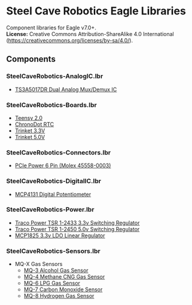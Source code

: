 Steel Cave Robotics Eagle Libraries
===================================

Component libraries for Eagle v7.0+.<br/>
**License:** Creative Commons Attribution-ShareAlike 4.0 International (https://creativecommons.org/licenses/by-sa/4.0/).


## Components ##

### SteelCaveRobotics-AnalogIC.lbr ###

- [TS3A5017DR Dual Analog Mux/Demux IC](https://www.sparkfun.com/products/10652)


### SteelCaveRobotics-Boards.lbr ###

- [Teensy 2.0](http://pjrc.com/teensy/index.html)
- [ChronoDot RTC](https://www.adafruit.com/products/255)
- [Trinket 3.3V](https://www.adafruit.com/products/1500)
- [Trinket 5.0V](https://www.adafruit.com/products/1501)


### SteelCaveRobotics-Connectors.lbr ###

- [PCIe Power 6 Pin (Molex 45558-0003)](http://www.molex.com/molex/products/datasheet.jsp?part=active/0455580003_PCB_HEADERS.xml)


### SteelCaveRobotics-DigitalIC.lbr ###

- [MCP4131 Digital Potentiometer](https://www.sparkfun.com/products/1061)


### SteelCaveRobotics-Power.lbr ###

- [Traco Power TSR 1-2433 3.3v Switching Regulator](https://www.adafruit.com/products/1066)
- [Traco Power TSR 1-2450 5.0v Switching Regulator](https://www.adafruit.com/products/1065)
- [MCP1825 3.3v LDO Linear Regulator](https://www.microchip.com/wwwproducts/Devices.aspx?dDocName=en531457)


### SteelCaveRobotics-Sensors.lbr ###

- MQ-X Gas Sensors
	* [MQ-3 Alcohol Gas Sensor](https://www.sparkfun.com/products/8880)
	* [MQ-4 Methane CNG Gas Sensor](https://www.sparkfun.com/products/9404)
	* [MQ-6 LPG Gas Sensor](https://www.sparkfun.com/products/9405)
	* [MQ-7 Carbon Monoxide Sensor](https://www.sparkfun.com/products/9403)
	* [MQ-8 Hydrogen Gas Sensor](https://www.sparkfun.com/products/10916)
